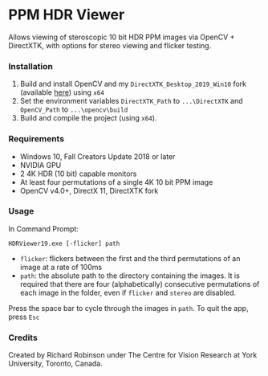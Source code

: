 # PPM HDR Viewer

Allows viewing of steroscopic 10 bit HDR PPM images via OpenCV + DirectXTK, with options for stereo viewing and flicker testing.
 
### Installation

1. Build and install OpenCV and my `DirectXTK_Desktop_2019_Win10` fork (available [here](https://github.com/richardrobinson0924/DirectXTK)) using `x64`
2. Set the environment variables `DirectXTK_Path` to `...\DirectXTK` and `OpenCV_Path` to `...\opencv\build`
4. Build and compile the project (using `x64`).

### Requirements

- Windows 10, Fall Creators Update 2018 or later
- NVIDIA GPU
- 2 4K HDR (10 bit) capable monitors
- At least four permutations of a single 4K 10 bit PPM image
- OpenCV v4.0+, DirectX 11, DirectXTK fork

### Usage

In Command Prompt: 

```
HDRViewer19.exe [-flicker] path
```

- `flicker`: flickers between the first and the third permutations of an image at a rate of 100ms
- `path`: the absolute path to the directory containing the images. It is required that there are four (alphabetically) consecutive permutations of each image in the folder, even if `flicker` and `stereo` are disabled.

Press the space bar to cycle through the images in `path`. To quit the app, press `Esc`

### Credits

Created by Richard Robinson under The Centre for Vision Research at York University, Toronto, Canada.

